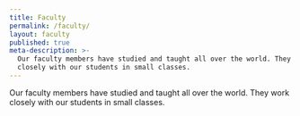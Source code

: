 ```yaml
---
title: Faculty
permalink: /faculty/
layout: faculty
published: true
meta-description: >-
  Our faculty members have studied and taught all over the world. They work 
  closely with our students in small classes.
---
```

Our faculty members have studied and taught all over the world. They work closely with our students in small classes.